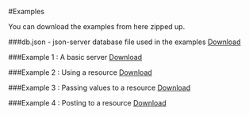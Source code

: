 #Examples

You can download the examples from here zipped up.

###db.json - json-server database file used in the examples
[Download](../db.json)

###Example 1 : A basic server
[Download](../example1.zip)

###Example 2 : Using a resource
[Download](../example2.zip)

###Example 3 : Passing values to a resource
[Download](../example3.zip)

###Example 4 : Posting to a resource
[Download](../example4.zip)


